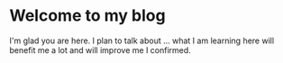# Welcome to my blog

I'm glad you are here. I plan to talk about ...
what I am learning here will benefit me a lot and will improve me I confirmed.                  


